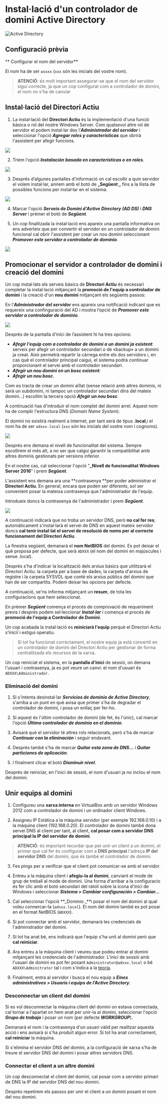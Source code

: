 # Instal·lació d'un controlador de domini Active Directory

![Active Directory](/assets/ActiveDirectory.png)

## Configuració prèvia
**
Configurar el nom del servidor**

El nom ha de ser `wsxxx` (`xxx` són les inicials del vostre nom).

> **ATENCIÓ**: és molt important assegurar-se que el nom del servidor sigui correcte, ja que un cop configurat com a controlador de domini, el nom no s'ha de canviar

## Instal·lació del Directori Actiu

1. La instal·lació del **Directori Actiu** és la implementació d'una funció bàsica o rol del nostre Windows Server. Com qualsevol altre rol de servidor el podem instal·lar des l’**_Administrador del servidor_** i seleccionar l'opció _**Agregar roles y características**_ que obrirà l'assistent per afegir funcions.

  ![](/assets/AD_afegir.png)

2. Triem l'opció _**Instalación basada en características o en roles**_.

  ![](/assets/AD_ins2.png)

3. Després d’algunes pantalles d'informació on cal escollir a quin servidor el volem instal·lar, anirem amb el botó de **_Següent _** fins a la llista de possibles funcions per instal·lar en el sistema. 

  ![](/assets/AD_ins3.png)

4. Marcar l'opció **_Serveis de Domini d'Active Directory (AD DS)_** i **_DNS Server_** i prémer el botó de **_Següent_**.

5. Un cop finalitzada la instal·lació ens apareix una pantalla informativa on ens adverteix que per convertir el servidor en un controlador de domini funcional cal obrir l'assistent per crear un nou domini seleccionant _**Promover este servidor a controlador de dominio**_.

  ![](/assets/AD_ins4.png)

## Promocionar el servidor a controlador de domini i creació del domini

Un cop instal·lats els serveis bàsics de **Directori Actiu** és necessari completar la instal·lació mitjançant la **promoció de l'equip a controlador de domini** i la creació d'un **nou domini** mitjançant els següents passos:

En l’_**Administrador del servidor**_ ens apareix una notificació indicant que es requereix una confinguració del AD i mostra l’opció de _**Promover este servidor a controlador de dominio**_.

  ![](/assets/AD_ins5.png)

Després de la pantalla d'inici de l’assistent hi ha tres opcions: 
  * **_Afegir l'equip com a controlador de domini a un domini ja existent_**: serveix per afegir un controlador secundari o de «backup» a un domini ja creat. Això permetrà repartir la càrrega entre els dos servidors i, en cas què el controlador principal caigui, el sistema podrà continuar proporcionant el servei amb el controlador secundari.
  * **_Afegir un nou domini en un bosc existent_**: 
  * **_Afegir un nou bosc_**.
  
Com es tracta de crear un domini aïllat (sense relació amb altres dominis, ni serà un subdomini, ni tampoc un controlador secundari dins del mateix domini...) escollim la tercera opció _**Afegir un nou bosc**_.

A continuació has d'introduir el nom complet del domini arrel. Aquest nom ha de complir l'estructura DNS (_Domain Name System_).

El domini no existirà realment a Internet, per tant serà de tipus **.local**,i el nom ha de ser `adxxx.local` (`xxx` són les inicials del vostre nom i cognoms).

  ![](/assets/AD_ins6.png)


Després ens demana el nivell de funcionalitat del sistema. Sempre escollirem el més alt, a no ser que calgui garantir la compatibilitat amb altres dominis gestionats per versions inferior. 

En el nostre cas, cal seleccionar l'opció "**_Nivell de funcionalitat Windows Server 2016**" i prem **_Següent_**.

L'assistent ens demana ara una **contrasenya **per poder administrar el **Directori Actiu**. En general, encara que poden ser diferents, sol ser convenient posar la mateixa contrasenya que l'administrador de l'equip. 

Introdueix doncs la contrasenya de l'administrador i prem **_Següent_**.

  ![](/assets/AD_ins7.png)

A continuació indicarà que no troba un servidor DNS, però **no cal fer res**; automàticament s'instal·larà el servei de DNS en aquest mateix servidor doncs **cal tenir instal·lat el servei de resolució de noms per al correcte funcionament del Directori Actiu**.

La finestra següent, demanarà el **nom NetBIOS** del domini. Es pot deixar el què proposa per defecte, que serà `ADXXX` (el nom del domini en majúscules i sense .local).

Després s'ha d'indicar la localització dels arxius bàsics que utilitzarà el Directori Actiu: la carpeta per a base de dades, la carpeta d'arxius de registre i la carpeta SYSVOL que conté els arxius públics del domini que han de ser compartits. Podem deixar les opcions per defecte.

A continuació, se'ns informa mitjançant un **resum**, de tota les configuracions que hem seleccionat. 

En prémer **_Següent_** comença el procés de comprovació de requeriment previs i després podem sel·leccionar **_Instal·lar_** i comença el procés de **promoció de l'equip a Controlador de Domini**. 

Un cop acabada la instal·lació es **reiniciarà l'equip** perquè el Directori Actiu s’iniciï i estigui operatiu.

> Si tot ha funcionat correctament, el nostre equip ja està convertit en un controlador de domini del Directori Actiu per gestionar de forma centralitzada els recursos de la xarxa.

Un cop reiniciat el sistema, en la **pantalla d'inici** de sessió, on demana l'usuari i contrasenya, ja es pot veure un canvi: el nom d'usuari és `ADXXX\Administrador`. 

### Eliminació del domini

1. Si s'intenta desinstal·lar **_Servicios de dominio de Active Directory_**, s'arriba a un punt en què avisa que primer s'ha de degradar el controlador de domini, i posa un enllaç per fer-ho.

2. Si aquest és l'últim controlador de domini (de fet, és l'únic), cal marcar l'opció **_Último controlador de dominio en el dominio_**.

3. Avisarà què el servidor té altres rols relacionats, però s'ha de marcar  **_Continuar con la eliminación_** i seguir endavant.

4. Després també s'ha de marcar **_Quitar esta zona de DNS..._** i **_Quitar particiones de aplicación_**.

5. I finalment clicar el botó **_Disminuir nivel_**.

Després de  reiniciar, en l'inici de sessió, el nom d'usuari ja no inclou el nom del domini.

## Unir equips al domini

1. Configureu una **xarxa interna** en VirtualBox amb un servidor Windows 2012 com a controlador de domini i un ordinador client Windows.

2. Assigneu IP Estàtica a la màquina servidor (per exemple 192.168.0.10) i a la màquina client (192.168.0.20). El controlador de domini també dona servei DNS al client per tant, al client, **cal posar com a servidor DNS principal la IP del servidor de domini**.

> **ATENCIÓ**: és important recordar que per unir un client a un domini, el primer que cal fer és configurar com a **DNS principal** l'adreça **IP del servidor DNS** del domini, que és també el controlador de domini.

3. Fes pings per a verificar que el client pot comunicar-se amb el servidor.

4. Entreu a la màquina client i **afegiu-la al domini**, canviant el mode de grup de treball al mode de domini. 
  Una forma d'arribar a la configuracio és fer clic amb el botó secundari del ratolí sobre la icona d'inici de Windows i seleccionar **_Sistema > Cambiar configuración > Cambiar..._**
  
5. Cal seleccionar l'opció **_Dominio _**i posar el nom del domini al qual voleu connercar-la (`adxxx.local`). El nom del domini també es pot posar en el format NetBIOS (`ADXXX`).
  
6. Si pot connectar amb el servidor, demanarà les credencials de l'administrador del domini. 

7. Si tot ha anat bé, ens indicarà que l'equip s'ha unit al domini però que **cal reiniciar**.

6. Ara entreu a la màquina client i veureu que podeu entrar al domini mitjançant les credencials de l'administrador. L'inici de sessió amb l'usuari de domini es pot fer posant `Administrator@adxxx.local` o bé `ADXXX\Adminitrator` tal i com s'indica a la [teoria](/UF1/usuaris-grups-i-unitats-organitzatives.html#usuaris-globals).

7. Finalment, entra al servidor i busca el nou equip a **_Eines administratives > Usuaris i equips de l’Active Directory_**.

### Desconnectar un client del domini

Si es vol desconnectar la màquina client del domini on estava connectada, cal tornar a l'apartat on hem anat per unir-la al domini, seleccionar l'opció **_Grupo de trabajo_** i posar un nom (per defecte **_WORKGROUP_**).

Demanarà el nom i la contrasenya d'un usuari vàlid per realitzar aquesta acció i ens avisarà si s'ha produït algun error. Si tot ha anat correctament, **cal reiniciar** la màquina.

Si s'elimina el servidor DNS del domini, a la configuració de xarxa s'ha de treure el servidor 
DNS del domini i posar altres servidors DNS.

### Connectar el client a un altre domini

Un cop desconnectat el client del domini, cal posar com a servidor primari de DNS la IP del servidor DNS del nou domini.

Després repetirem els passos per unir el client a un domini posant el nom del nou domini.

